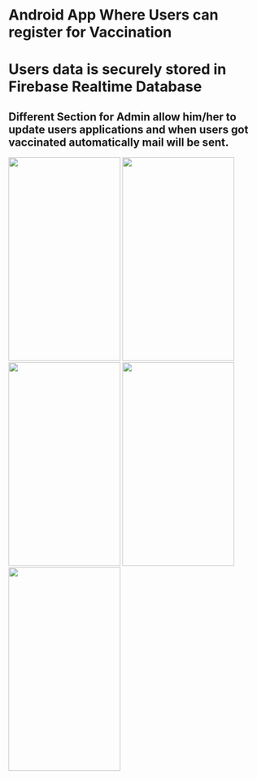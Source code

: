 <h1>Android App Where Users can register for Vaccination</h1>
<h1>Users data is securely stored in <b>Firebase Realtime Database</b></h1>
<h2> Different Section for Admin allow him/her to update users applications and when users got vaccinated automatically mail will be sent.</h2>

<img src="https://user-images.githubusercontent.com/56843176/126027566-e322059c-192e-458a-b2de-ee750014e55f.jpeg" height="400px" width="220px"/>



<img src="https://user-images.githubusercontent.com/56843176/126027570-168d0c55-a381-43d6-869f-e7cd63649d75.jpeg" height="400px" width="220px"/>
<img src="https://user-images.githubusercontent.com/56843176/126027580-7a59da13-b1fe-4575-87ce-1ea8cf142bd2.jpeg" height="400px" width="220px"/>
<img src="https://user-images.githubusercontent.com/56843176/126027583-eb18c772-baf5-4730-9779-8740187963c6.jpeg" height="400px" width="220px"/>
<img src="https://user-images.githubusercontent.com/56843176/126027585-c8d92f83-6adc-4583-805a-79944279fe67.jpeg" height="400px" width="220px"/>

